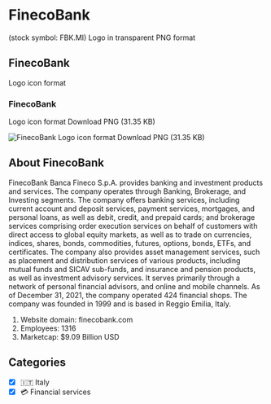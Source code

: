 # FinecoBank
 (stock symbol: FBK.MI) Logo in transparent PNG format

## FinecoBank
 Logo icon format

### FinecoBank
 Logo icon format Download PNG (31.35 KB)

![FinecoBank
 Logo icon format Download PNG (31.35 KB)](/img/orig/FBK.MI-c9a33f78.png)

## About FinecoBank


FinecoBank Banca Fineco S.p.A. provides banking and investment products and services. The company operates through Banking, Brokerage, and Investing segments. The company offers banking services, including current account and deposit services, payment services, mortgages, and personal loans, as well as debit, credit, and prepaid cards; and brokerage services comprising order execution services on behalf of customers with direct access to global equity markets, as well as to trade on currencies, indices, shares, bonds, commodities, futures, options, bonds, ETFs, and certificates. The company also provides asset management services, such as placement and distribution services of various products, including mutual funds and SICAV sub-funds, and insurance and pension products, as well as investment advisory services. It serves primarily through a network of personal financial advisors, and online and mobile channels. As of December 31, 2021, the company operated 424 financial shops. The company was founded in 1999 and is based in Reggio Emilia, Italy.

1. Website domain: finecobank.com
2. Employees: 1316
3. Marketcap: $9.09 Billion USD


## Categories
- [x] 🇮🇹 Italy
- [x] 💳 Financial services
